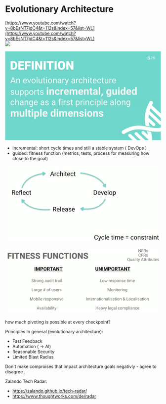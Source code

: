 # Evolutionary Architecture

[https://www.youtube.com/watch?v=8bEsNT7jdC4&t=112s&index=57&list=WL](https://www.youtube.com/watch?v=8bEsNT7jdC4&t=112s&index=57&list=WL)  
![](blob:file:///0fcfc712-c49f-4994-ae50-ad852dbcf960)

![](/assets/evolutionary-architecture.png)

* incremental: short cycle times and still a stable system \( DevOps \)
* guided: fitness function \(metrics, tests, process for measuring how close to the goal\) 

![](/assets/architecture-cycle-1.png)

![](/assets/fitness-function.png)

how much pivoting is possible at every checkpoint?

Principles In general \(evolutionary architecture\):

* Fast Feedback
* Automation \( -&gt; AI\)
* Reasonable Security
* Limited Blast Radius

Don't make comproises that impact architecture goals negativly - agree to disagree .

Zalando Tech Radar: 

* https://zalando.github.io/tech-radar/
* https://www.thoughtworks.com/de/radar



